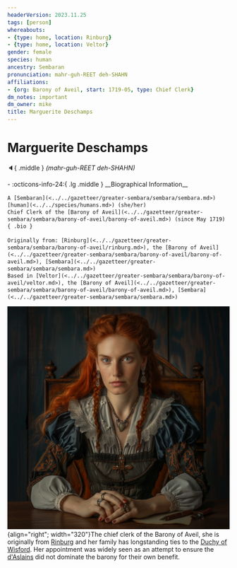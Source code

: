 ```yaml
---
headerVersion: 2023.11.25
tags: [person]
whereabouts:
- {type: home, location: Rinburg}
- {type: home, location: Veltor}
gender: female
species: human
ancestry: Sembaran
pronunciation: mahr-guh-REET deh-SHAHN
affiliations:
- {org: Barony of Aveil, start: 1719-05, type: Chief Clerk}
dm_notes: important
dm_owner: mike
title: Marguerite Deschamps
---
```

# Marguerite Deschamps
:speaker:{ .middle } *(mahr-guh-REET deh-SHAHN)*  
<div class="grid cards ext-narrow-margin ext-one-column" markdown>
- :octicons-info-24:{ .lg .middle } __Biographical Information__

    A [Sembaran](<../../gazetteer/greater-sembara/sembara/sembara.md>) [human](<../../species/humans.md>) (she/her)  
    Chief Clerk of the [Barony of Aveil](<../../gazetteer/greater-sembara/sembara/barony-of-aveil/barony-of-aveil.md>) (since May 1719)  
    { .bio }

    Originally from: [Rinburg](<../../gazetteer/greater-sembara/sembara/barony-of-aveil/rinburg.md>), the [Barony of Aveil](<../../gazetteer/greater-sembara/sembara/barony-of-aveil/barony-of-aveil.md>), [Sembara](<../../gazetteer/greater-sembara/sembara/sembara.md>)
    Based in [Veltor](<../../gazetteer/greater-sembara/sembara/barony-of-aveil/veltor.md>), the [Barony of Aveil](<../../gazetteer/greater-sembara/sembara/barony-of-aveil/barony-of-aveil.md>), [Sembara](<../../gazetteer/greater-sembara/sembara/sembara.md>)
</div>


![Marguerite Deschamps](../../assets/marguerite-deschamps.png){align="right"; width="320"}The chief clerk of the Barony of Aveil, she is originally from [Rinburg](<../../gazetteer/greater-sembara/sembara/barony-of-aveil/rinburg.md>) and her family has longstanding ties to the [Duchy of Wisford](<../../gazetteer/greater-sembara/sembara/heartlands/duchy-of-wisford.md>). Her appointment was widely seen as an attempt to ensure the [d'Aslains](<../../groups/sembaran-noble-houses/d-aslains.md>) did not dominate the barony for their own benefit. 



